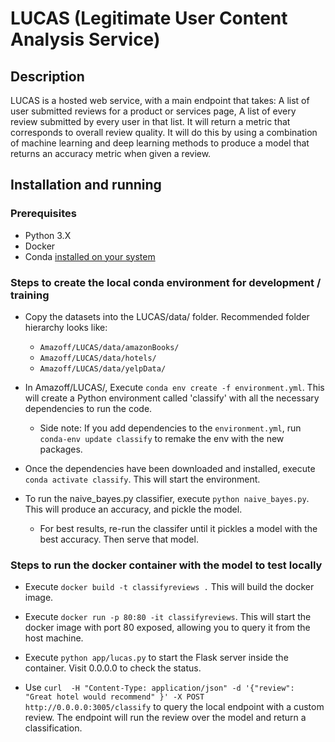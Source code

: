 # LUCAS (Legitimate User Content Analysis Service)

## Description

LUCAS is a hosted web service, with a main endpoint that takes:
A list of user submitted reviews for a product or services page,
A list of every review submitted by every user in that list.
It will return a metric that corresponds to overall review quality.
It will do this by using a combination of machine learning and deep learning methods to produce a model that returns an accuracy metric when given a review.

## Installation and running

### Prerequisites

* Python 3.X
* Docker
* Conda [installed on your system](https://conda.io/docs/user-guide/install/index.html)

### Steps to create the local conda environment for development / training

* Copy the datasets into the LUCAS/data/ folder. Recommended folder hierarchy looks like:
  * `Amazoff/LUCAS/data/amazonBooks/`
  * `Amazoff/LUCAS/data/hotels/`
  * `Amazoff/LUCAS/data/yelpData/`

* In Amazoff/LUCAS/, Execute `conda env create -f environment.yml`. This will create a Python environment called 'classify' with all the necessary dependencies to run the code.

  * Side note: If you add dependencies to the `environment.yml`, run `conda-env update classify` to remake the env with the new packages.

* Once the dependencies have been downloaded and installed, execute `conda activate classify`. This will start the environment.

* To run the naive_bayes.py classifier, execute `python naive_bayes.py`. This will produce an accuracy, and pickle the model.
  * For best results, re-run the classifer until it pickles a model with the best accuracy. Then serve that model.

### Steps to run the docker container with the model to test locally

* Execute `docker build -t classifyreviews .` This will build the docker image.

* Execute `docker run -p 80:80 -it classifyreviews`. This will start the docker image with port 80 exposed, allowing you to query it from the host machine.

* Execute `python app/lucas.py` to start the Flask server inside the container. Visit 0.0.0.0 to check the status.

* Use `curl  -H "Content-Type: application/json" -d '{"review": "Great hotel would recommend" }' -X POST http://0.0.0.0:3005/classify` to query the local endpoint with a custom review. The endpoint will run the review over the model and return a classification.
